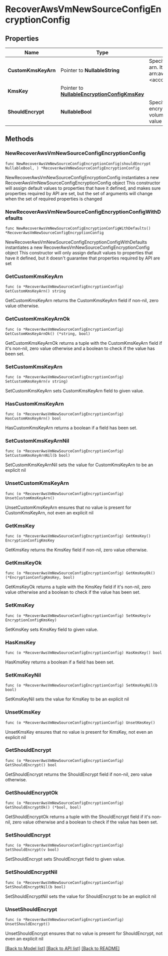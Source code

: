 # RecoverAwsVmNewSourceConfigEncryptionConfig

## Properties

Name | Type | Description | Notes
------------ | ------------- | ------------- | -------------
**CustomKmsKeyArn** | Pointer to **NullableString** | Specifies custom KMS key arn. It will be of form arn:aws:kms:&lt;region&gt;:&lt;account_id&gt;:key/&lt;key_id&gt; | [optional] 
**KmsKey** | Pointer to [**NullableEncryptionConfigKmsKey**](EncryptionConfigKmsKey.md) |  | [optional] 
**ShouldEncrypt** | **NullableBool** | Specifies whether to encrypt recovered volumes or not. Default value is true. | 

## Methods

### NewRecoverAwsVmNewSourceConfigEncryptionConfig

`func NewRecoverAwsVmNewSourceConfigEncryptionConfig(shouldEncrypt NullableBool, ) *RecoverAwsVmNewSourceConfigEncryptionConfig`

NewRecoverAwsVmNewSourceConfigEncryptionConfig instantiates a new RecoverAwsVmNewSourceConfigEncryptionConfig object
This constructor will assign default values to properties that have it defined,
and makes sure properties required by API are set, but the set of arguments
will change when the set of required properties is changed

### NewRecoverAwsVmNewSourceConfigEncryptionConfigWithDefaults

`func NewRecoverAwsVmNewSourceConfigEncryptionConfigWithDefaults() *RecoverAwsVmNewSourceConfigEncryptionConfig`

NewRecoverAwsVmNewSourceConfigEncryptionConfigWithDefaults instantiates a new RecoverAwsVmNewSourceConfigEncryptionConfig object
This constructor will only assign default values to properties that have it defined,
but it doesn't guarantee that properties required by API are set

### GetCustomKmsKeyArn

`func (o *RecoverAwsVmNewSourceConfigEncryptionConfig) GetCustomKmsKeyArn() string`

GetCustomKmsKeyArn returns the CustomKmsKeyArn field if non-nil, zero value otherwise.

### GetCustomKmsKeyArnOk

`func (o *RecoverAwsVmNewSourceConfigEncryptionConfig) GetCustomKmsKeyArnOk() (*string, bool)`

GetCustomKmsKeyArnOk returns a tuple with the CustomKmsKeyArn field if it's non-nil, zero value otherwise
and a boolean to check if the value has been set.

### SetCustomKmsKeyArn

`func (o *RecoverAwsVmNewSourceConfigEncryptionConfig) SetCustomKmsKeyArn(v string)`

SetCustomKmsKeyArn sets CustomKmsKeyArn field to given value.

### HasCustomKmsKeyArn

`func (o *RecoverAwsVmNewSourceConfigEncryptionConfig) HasCustomKmsKeyArn() bool`

HasCustomKmsKeyArn returns a boolean if a field has been set.

### SetCustomKmsKeyArnNil

`func (o *RecoverAwsVmNewSourceConfigEncryptionConfig) SetCustomKmsKeyArnNil(b bool)`

 SetCustomKmsKeyArnNil sets the value for CustomKmsKeyArn to be an explicit nil

### UnsetCustomKmsKeyArn
`func (o *RecoverAwsVmNewSourceConfigEncryptionConfig) UnsetCustomKmsKeyArn()`

UnsetCustomKmsKeyArn ensures that no value is present for CustomKmsKeyArn, not even an explicit nil
### GetKmsKey

`func (o *RecoverAwsVmNewSourceConfigEncryptionConfig) GetKmsKey() EncryptionConfigKmsKey`

GetKmsKey returns the KmsKey field if non-nil, zero value otherwise.

### GetKmsKeyOk

`func (o *RecoverAwsVmNewSourceConfigEncryptionConfig) GetKmsKeyOk() (*EncryptionConfigKmsKey, bool)`

GetKmsKeyOk returns a tuple with the KmsKey field if it's non-nil, zero value otherwise
and a boolean to check if the value has been set.

### SetKmsKey

`func (o *RecoverAwsVmNewSourceConfigEncryptionConfig) SetKmsKey(v EncryptionConfigKmsKey)`

SetKmsKey sets KmsKey field to given value.

### HasKmsKey

`func (o *RecoverAwsVmNewSourceConfigEncryptionConfig) HasKmsKey() bool`

HasKmsKey returns a boolean if a field has been set.

### SetKmsKeyNil

`func (o *RecoverAwsVmNewSourceConfigEncryptionConfig) SetKmsKeyNil(b bool)`

 SetKmsKeyNil sets the value for KmsKey to be an explicit nil

### UnsetKmsKey
`func (o *RecoverAwsVmNewSourceConfigEncryptionConfig) UnsetKmsKey()`

UnsetKmsKey ensures that no value is present for KmsKey, not even an explicit nil
### GetShouldEncrypt

`func (o *RecoverAwsVmNewSourceConfigEncryptionConfig) GetShouldEncrypt() bool`

GetShouldEncrypt returns the ShouldEncrypt field if non-nil, zero value otherwise.

### GetShouldEncryptOk

`func (o *RecoverAwsVmNewSourceConfigEncryptionConfig) GetShouldEncryptOk() (*bool, bool)`

GetShouldEncryptOk returns a tuple with the ShouldEncrypt field if it's non-nil, zero value otherwise
and a boolean to check if the value has been set.

### SetShouldEncrypt

`func (o *RecoverAwsVmNewSourceConfigEncryptionConfig) SetShouldEncrypt(v bool)`

SetShouldEncrypt sets ShouldEncrypt field to given value.


### SetShouldEncryptNil

`func (o *RecoverAwsVmNewSourceConfigEncryptionConfig) SetShouldEncryptNil(b bool)`

 SetShouldEncryptNil sets the value for ShouldEncrypt to be an explicit nil

### UnsetShouldEncrypt
`func (o *RecoverAwsVmNewSourceConfigEncryptionConfig) UnsetShouldEncrypt()`

UnsetShouldEncrypt ensures that no value is present for ShouldEncrypt, not even an explicit nil

[[Back to Model list]](../README.md#documentation-for-models) [[Back to API list]](../README.md#documentation-for-api-endpoints) [[Back to README]](../README.md)


